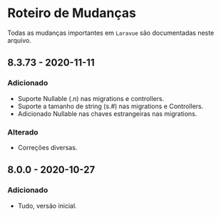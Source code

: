 # Roteiro de Mudanças

Todas as mudanças importantes  em `Laravue` são documentadas neste arquivo.

## 8.3.73 - 2020-11-11
### Adicionado
- Suporte Nullable (.n) nas migrations e controllers.
- Suporte a tamanho de string (s.#) nas migrations e Controllers.
- Adicionado Nullable nas chaves estrangeiras nas migrations.
### Alterado
- Correções diversas.

## 8.0.0 - 2020-10-27
### Adicionado
- Tudo, versão inicial.
